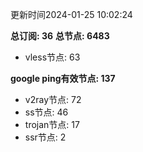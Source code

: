 更新时间2024-01-25 10:02:24

**总订阅: 36**
**总节点: 6483**
- vless节点: 63

**google ping有效节点: 137**
- v2ray节点: 72
- ss节点: 46
- trojan节点: 17
- ssr节点: 2
